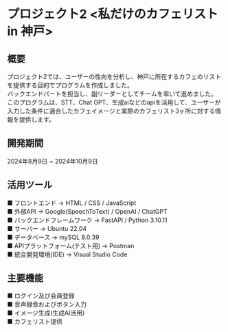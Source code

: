 # プロジェクト2 <私だけのカフェリスト in 神戸>
## 概要
プロジェクト2では、ユーザーの性向を分析し、神戸に所在するカフェのリストを提供する目的でプログラムを作成しました。<br> 
バックエンドパートを担当し、副リーダーとしてチームを率いて進めました。<br>
このプログラムは、STT、Chat GPT、生成aiなどのapiを活用して、ユーザーが入力した条件に適合したカフェイメージと実際のカフェリスト3ヶ所に対する情報を提供します。

## 開発期間
2024年8月9日 ~ 2024年10月9日

## 活用ツール
■ フロントエンド  →  HTML  /  CSS  /  JavaScript <br>
■ 外部API  →  Google(SpeechToText)  /  OpenAI / ChatGPT <br>
■ バックエンドフレームワーク  →  FastAPI  / Python 3.10.11 <br>
■ サーバー  →  Ubuntu 22.04 <br>
■ データベース  →  mySQL 8.0.39 <br>
■ APIプラットフォーム(テスト用)  →  Postman <br>
■ 統合開発環境(IDE)  →  Visual Studio Code

## 主要機能
■ ログイン及び会員登録 <br>
■ 音声録音およびボタン入力 <br>
■ イメージ生成(生成AI活用) <br>
■ カフェリスト提供
